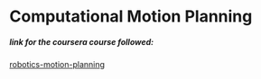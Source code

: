 # Computational Motion Planning
##### link for the coursera course followed:
[robotics-motion-planning](https://www.coursera.org/learn/robotics-motion-planning)
